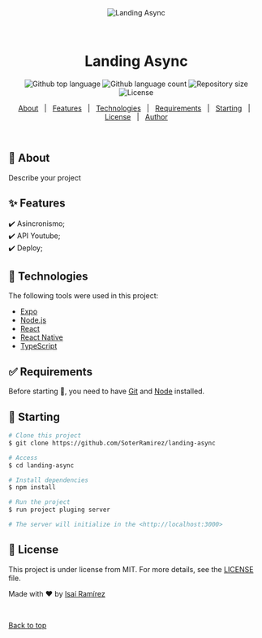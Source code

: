 <div align="center" id="top">
  <img src="./.github/app.gif" alt="Landing Async" />

  &#xa0;

  <!-- <a href="https://landingasync.netlify.app">Demo</a> -->
</div>

<h1 align="center">Landing Async</h1>

<p align="center">
  <img alt="Github top language" src="https://img.shields.io/github/languages/top/SoterRamirez/landing-async?color=56BEB8">

  <img alt="Github language count" src="https://img.shields.io/github/languages/count/SoterRamirez/landing-async?color=56BEB8">

  <img alt="Repository size" src="https://img.shields.io/github/repo-size/SoterRamirez/landing-async?color=56BEB8">

  <img alt="License" src="https://img.shields.io/github/license/SoterRamirez/landing-async?color=56BEB8">

  <!-- <img alt="Github issues" src="https://img.shields.io/github/issues/SoterRamirez/landing-async?color=56BEB8" /> -->

  <!-- <img alt="Github forks" src="https://img.shields.io/github/forks/SoterRamirez/landing-async?color=56BEB8" /> -->

  <!-- <img alt="Github stars" src="https://img.shields.io/github/stars/SoterRamirez/landing-async?color=56BEB8" /> -->
</p>

<!-- Status -->

<!-- <h4 align="center"> 
	🚧  Landing Async 🚀 Under construction...  🚧
</h4> 

<hr> -->

<p align="center">
  <a href="#dart-about">About</a> &#xa0; | &#xa0; 
  <a href="#sparkles-features">Features</a> &#xa0; | &#xa0;
  <a href="#rocket-technologies">Technologies</a> &#xa0; | &#xa0;
  <a href="#white_check_mark-requirements">Requirements</a> &#xa0; | &#xa0;
  <a href="#checkered_flag-starting">Starting</a> &#xa0; | &#xa0;
  <a href="#memo-license">License</a> &#xa0; | &#xa0;
  <a href="https://github.com/SoterRamirez" target="_blank">Author</a>
</p>

<br>

## :dart: About ##

Describe your project

## :sparkles: Features ##

:heavy_check_mark: Asincronismo;\
:heavy_check_mark: API Youtube;\
:heavy_check_mark: Deploy;

## :rocket: Technologies ##

The following tools were used in this project:

- [Expo](https://expo.io/)
- [Node.js](https://nodejs.org/en/)
- [React](https://pt-br.reactjs.org/)
- [React Native](https://reactnative.dev/)
- [TypeScript](https://www.typescriptlang.org/)

## :white_check_mark: Requirements ##

Before starting :checkered_flag:, you need to have [Git](https://git-scm.com) and [Node](https://nodejs.org/en/) installed.

## :checkered_flag: Starting ##

```bash
# Clone this project
$ git clone https://github.com/SoterRamirez/landing-async

# Access
$ cd landing-async

# Install dependencies
$ npm install

# Run the project
$ run project pluging server

# The server will initialize in the <http://localhost:3000>
```

## :memo: License ##

This project is under license from MIT. For more details, see the [LICENSE](LICENSE.md) file.


Made with :heart: by <a href="https://github.com/SoterRamirez" target="_blank">Isaí Ramírez</a>

&#xa0;

<a href="#top">Back to top</a>
